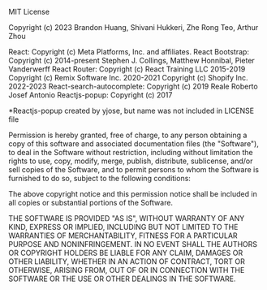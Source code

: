 MIT License

Copyright (c) 2023 Brandon Huang, Shivani Hukkeri, Zhe Rong Teo, Arthur Zhou

React:
    Copyright (c) Meta Platforms, Inc. and affiliates.
React Bootstrap: 
    Copyright (c) 2014-present Stephen J. Collings, Matthew Honnibal, Pieter Vanderwerff
React Router: 
    Copyright (c) React Training LLC 2015-2019 Copyright (c) Remix Software Inc. 2020-2021 Copyright (c) Shopify Inc. 2022-2023
React-search-autocomplete: 
    Copyright (c) 2019 Reale Roberto Josef Antonio
Reactjs-popup: 
    Copyright (c) 2017
    
*Reactjs-popup created by yjose, but name was not included in LICENSE file

Permission is hereby granted, free of charge, to any person obtaining a copy of this software and associated documentation files (the "Software"), to deal in the Software without restriction, including without limitation the rights to use, copy, modify, merge, publish, distribute, sublicense, and/or sell copies of the Software, and to permit persons to whom the Software is furnished to do so, subject to the following conditions:

The above copyright notice and this permission notice shall be included in all copies or substantial portions of the Software.

THE SOFTWARE IS PROVIDED "AS IS", WITHOUT WARRANTY OF ANY KIND, EXPRESS OR
IMPLIED, INCLUDING BUT NOT LIMITED TO THE WARRANTIES OF MERCHANTABILITY,
FITNESS FOR A PARTICULAR PURPOSE AND NONINFRINGEMENT. IN NO EVENT SHALL THE
AUTHORS OR COPYRIGHT HOLDERS BE LIABLE FOR ANY CLAIM, DAMAGES OR OTHER
LIABILITY, WHETHER IN AN ACTION OF CONTRACT, TORT OR OTHERWISE, ARISING FROM,
OUT OF OR IN CONNECTION WITH THE SOFTWARE OR THE USE OR OTHER DEALINGS IN THE
SOFTWARE.